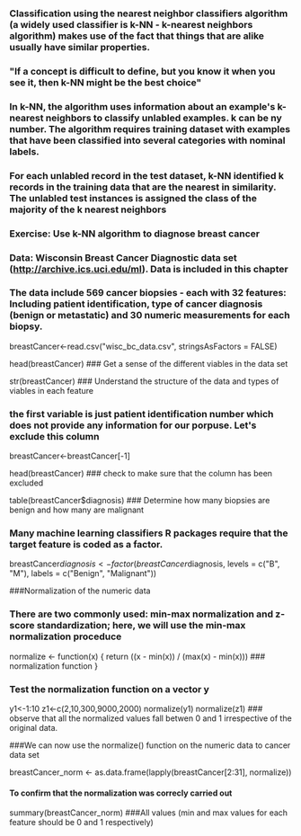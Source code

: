 ### Classification using the nearest neighbor classifiers algorithm (a widely used classifier is k-NN -  k-nearest neighbors algorithm) makes use of the fact that things that are alike usually have similar properties.
### "If a concept is difficult to define, but you know it when you see it, then k-NN might be the best choice"
### In k-NN, the algorithm uses information about an example's k-nearest neighbors to classify unlabled examples. k can be ny number. The algorithm requires training dataset with examples that have been classified into several categories with nominal labels.
### For each unlabled record in the test dataset, k-NN identified k records in the training data that are the nearest in similarity. The unlabled test instances is assigned the class of the majority of the k nearest neighbors

### Exercise: Use k-NN algorithm to diagnose breast cancer
### Data: Wisconsin Breast Cancer Diagnostic data set (http://archive.ics.uci.edu/ml). Data is included in this chapter
### The data include 569 cancer biopsies - each with 32 features: Including patient identification, type of cancer diagnosis (benign or metastatic) and 30 numeric measurements for each biopsy.

breastCancer<-read.csv("wisc_bc_data.csv", stringsAsFactors = FALSE)

head(breastCancer) ### Get a sense of the different viables in the data set

str(breastCancer) ### Understand the structure of the data and types of viables in each feature

### the first variable is just patient identification number which does not provide any information for our porpuse. Let's exclude this column

breastCancer<-breastCancer[-1]

head(breastCancer) ### check to make sure that the column has been excluded

table(breastCancer$diagnosis) ### Determine how many biopsies are benign and how many are malignant
 
### Many machine learning classifiers R packages require that the target feature is coded as a factor. 

breastCancer$diagnosis<- factor(breastCancer$diagnosis, levels = c("B", "M"),
labels = c("Benign", "Malignant"))

###Normalization of the numeric data
### There are two commonly used: min-max normalization and z-score standardization; here, we will use the min-max normalization proceduce

normalize <- function(x) {
 return ((x - min(x)) / (max(x) - min(x))) ### normalization function
 }
 ### Test the normalization function on a vector y
 y1<-1:10
 z1<-c(2,10,300,9000,2000)
 normalize(y1) 
 normalize(z1) ### observe that all the normalized values fall betwen 0 and 1 irrespective of the original data. 
 
 ###We can now use the normalize() function on the numeric data to cancer data set
 
breastCancer_norm <- as.data.frame(lapply(breastCancer[2:31], normalize))

#### To confirm that the normalization was correcly carried out

summary(breastCancer_norm) ###All values (min and max values for each feature should be 0 and 1 respectively)








 
 
 
 
 
 
 
 

